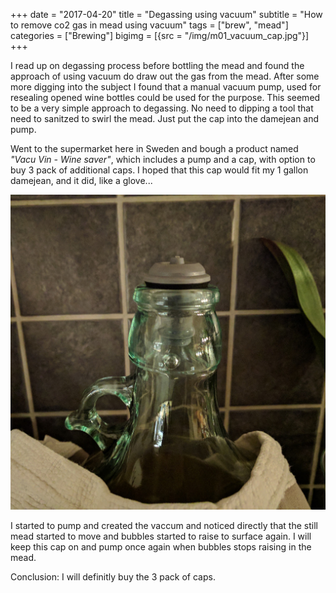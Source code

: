 +++
date = "2017-04-20"
title = "Degassing using vacuum"
subtitle = "How to remove co2 gas in mead using vacuum"
tags = ["brew", "mead"]
categories = ["Brewing"]
bigimg = [{src = "/img/m01_vacuum_cap.jpg"}]
+++

I read up on degassing process before bottling the mead and found the
approach of using vacuum do draw out the gas from the mead. After some
more digging into the subject I found that a manual vacuum pump, used
for resealing opened wine bottles could be used for the purpose. This
seemed to be a very simple approach to degassing. No need to dipping a
tool that need to sanitzed to swirl the mead. Just put the cap into
the damejean and pump.

Went to the supermarket here in Sweden and bough a product named *"Vacu
Vin - Wine saver"*, which includes a pump and a cap, with option to
buy 3 pack of additional caps. I hoped that this cap would fit my 1
gallon damejean, and it did, like a glove...

![vacuum](/img/m01_vacuum_cap.jpg)


I started to pump and created the vaccum and noticed directly that the
still mead started to move and bubbles started to raise to surface
again. I will keep this cap on and pump once again when bubbles stops
raising in the mead.

Conclusion: I will definitly buy the 3 pack of caps.

